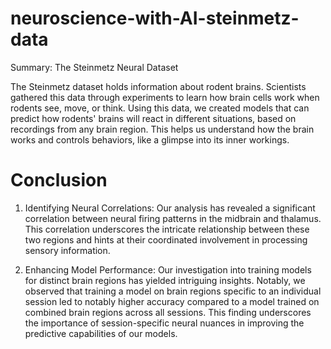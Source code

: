# neuroscience-with-AI-steinmetz-data

Summary: The Steinmetz Neural Dataset

The Steinmetz dataset holds information about rodent brains. Scientists gathered this data through experiments to learn how brain cells work when rodents see, move, or think. Using this data, we created models that can predict how rodents' brains will react in different situations, based on recordings from any brain region. This helps us understand how the brain works and controls behaviors, like a glimpse into its inner workings.


# Conclusion 
1. Identifying Neural Correlations: Our analysis has revealed a significant correlation between neural firing patterns in the midbrain and thalamus. This correlation underscores the intricate relationship between these two regions and hints at their coordinated involvement in processing sensory information.

2. Enhancing Model Performance: Our investigation into training models for distinct brain regions has yielded intriguing insights. Notably, we observed that training a model on brain regions specific to an individual session led to notably higher accuracy compared to a model trained on combined brain regions across all sessions. This finding underscores the importance of session-specific neural nuances in improving the predictive capabilities of our models.
